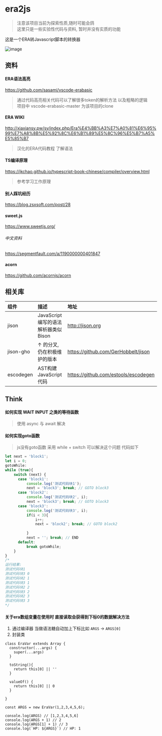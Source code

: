 ﻿# era2js

> 注意该项目当前为探索性质,随时可能会鸽 <br>
> 这里只是一些实验性代码与资料, 暂时并没有实质的功能

这是一个ERA转Javascript脚本的转换器

![image](https://user-images.githubusercontent.com/5716100/51324923-d7dd2b00-1aa6-11e9-952d-3016e21b3f47.png)



## 资料

#### ERA语法高亮
https://github.com/sasami/vscode-erabasic
> 通过代码高亮相关代码可以了解很多token的解析方法 以及粗略的逻辑 <br>
> 项目中 vscode-erabasic-master 为该项目的clone

#### ERA WIKI
http://xiaxiansy.pw/sy/index.php/Era%E4%BB%A3%E7%A0%81%E6%95%99%E7%A8%8B%E5%92%8C%E6%B1%89%E5%8C%96%E5%B7%A5%E5%85%B7
> 汉化的ERA代码教程 了解语法

#### TS编译原理
https://jkchao.github.io/typescript-book-chinese/compiler/overview.html
> 参考学习工作原理

#### 别人踩坑经历
https://blog.zsxsoft.com/post/28

#### sweet.js
https://www.sweetjs.org/
###### 中文资料
https://segmentfault.com/a/1190000000401847



#### acorn
https://github.com/acornjs/acorn



## 相关库
| 组件 | 描述 | 地址 |
| :--- | :--- | :--- |
| jison | JavaScript编写的语法解析器类似Bison | http://jison.org |
| jison-gho | ↑ 的分叉, 仍在积极维护的版本 | https://github.com/GerHobbelt/jison |
| escodegen | AST构建JavaScript代码 | https://github.com/estools/escodegen |

## Think
#### 如何实现 WAIT INPUT 之类的等待函数
> 使用 async 与 await 解决

#### 如何实现goto函数
> js没有goto函数 采用 while + switch 可以解决这个问题
> 代码如下 
```javascript
let next = 'block1';
let i = 0;
gotoWhile:
while (true){
    switch (next) {
      case 'block1':
          console.log('测试代码块1');
          next = 'block3'; break; // GOTO block3
      case 'block2':
          console.log('测试代码块2', i);
          next = 'block3'; break; // GOTO block3
      case 'block3':
          console.log('测试代码块3', i);
          if(i < 3){
              i++;
              next = 'block2'; break; // GOTO block2
              
          }
          next = ''; break; // END
      default:
          break gotoWhile;
    }
}
/*
运行结果:
测试代码块1
测试代码块3 0
测试代码块2 1
测试代码块3 1
测试代码块2 2
测试代码块3 2
测试代码块2 3
测试代码块3 3
*/
```

#### 关于era数组变量在使用时 直接读取会获得到下标0的数据解决方法

1. 通过编译器 当做语法糖自动加上下标比如 `ARGS` -> `ARGS[0]`
2. 封装类
```
class EraVar extends Array {
  constructor(...args) {
    super(...args)
  }

  toString(){
    return this[0] || ''
  }

  valueOf() {
    return this[0] || 0
  }

}

const ARGS = new EraVar(1,2,3,4,5,6);

console.log(ARGS) // [1,2,3,4,5,6]
console.log(ARGS + 1) // 2
console.log(ARGS[1] + 1) // 3
console.log(`HP: ${ARGS}`) // HP: 1

```



